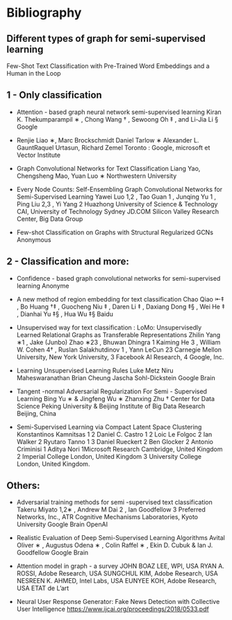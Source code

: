 # Bibliography

## Different types of graph for semi-supervised learning

Few-Shot Text Classification with Pre-Trained Word Embeddings and a Human in the Loop

## 1 - Only classification
- Attention - based graph neural network semi-supervised learning
Kiran K. Thekumparampil ∗ , Chong Wang † , Sewoong Oh ‡ , and Li-Jia Li § 
Google

- Renjie Liao ∗, Marc Brockschmidt Daniel Tarlow ∗ Alexander L. GauntRaquel Urtasun, Richard Zemel
Toronto : Google, microsoft et Vector Institute

- Graph Convolutional Networks for Text Classification
Liang Yao, Chengsheng Mao, Yuan Luo ∗
Northwestern University

- Every Node Counts: Self-Ensembling Graph Convolutional Networks for Semi-Supervised Learning
Yawei Luo 1,2 , Tao Guan 1 , Junqing Yu 1 , Ping Liu 2,3 , Yi Yang 2
Huazhong University of Science & Technology
CAI, University of Technology Sydney
JD.COM Silicon Valley Research Center, Big Data Group

- Few-shot Classification on Graphs with Structural Regularized GCNs
Anonymous

## 2 - Classification and more: 
- Confidence - based graph convolutional networks for semi-supervised learning
Anonyme

- A new method of region embedding for text classification
Chao Qiao ⇤‡ , Bo Huang †‡ , Guocheng Niu ‡ , Daren Li ‡ ,
Daxiang Dong ‡§ , Wei He ‡ , Dianhai Yu ‡§ , Hua Wu ‡§
Baidu

- Unsupervised way for text classification :
LoMo: Unsupervisedly Learned Relational Graphs as Transferable Representations
Zhilin Yang ∗1 , Jake (Junbo) Zhao ∗23 , Bhuwan Dhingra 1
Kaiming He 3 , William W. Cohen 4† , Ruslan Salakhutdinov 1 , Yann LeCun 23
Carnegie Mellon University, New York University, 3 Facebook AI Research, 4 Google, Inc.

- Learning Unsupervised Learning Rules
Luke Metz
Niru Maheswaranathan
Brian Cheung
Jascha Sohl-Dickstein
Google Brain

- Tangent -normal Adversarial Regularization For Semi - Supervised Learning
Bing Yu ∗ & Jingfeng Wu ∗
Zhanxing Zhu †
Center for Data Science
Peking University & Beijing Institute of Big Data Research
Beijing, China

- Semi-Supervised Learning via Compact Latent Space Clustering
Konstantinos Kamnitsas 1 2 Daniel C. Castro 1 2 Loic Le Folgoc 2 Ian Walker 2 Ryutaro Tanno 1 3 Daniel Rueckert 2 Ben Glocker 2 Antonio Criminisi 1 Aditya Nori
1Microsoft Research Cambridge, United Kingdom 2 Imperial
College London, United Kingdom 3 University College London,
United Kingdom.

## Others: 
- Adversarial training methods for semi -supervised text classification
Takeru Miyato 1,2∗ , Andrew M Dai 2 , Ian Goodfellow 3
Preferred Networks, Inc., ATR Cognitive Mechanisms Laboratories, Kyoto University
Google Brain
OpenAI

- Realistic Evaluation of Deep Semi-Supervised Learning Algorithms
Avital Oliver ∗ , Augustus Odena ∗ , Colin Raffel ∗ , Ekin D. Cubuk & Ian J. Goodfellow
Google Brain

- Attention model in graph - a survey
JOHN BOAZ LEE, WPI, USA
RYAN A. ROSSI, Adobe Research, USA
SUNGCHUL KIM, Adobe Research, USA
NESREEN K. AHMED, Intel Labs, USA
EUNYEE KOH, Adobe Research, USA
ETAT de L’art

- Neural User Response Generator: Fake News Detection with Collective User Intelligence
https://www.ijcai.org/proceedings/2018/0533.pdf

